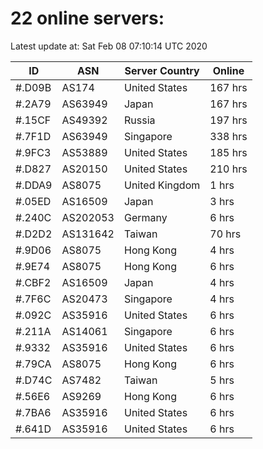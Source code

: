# 22 online servers:

Latest update at: Sat Feb 08 07:10:14 UTC 2020

| ID | ASN | Server Country | Online |
| -- | --- | -------------- | ------ |
| #.D09B | AS174 | United States | 167 hrs |
| #.2A79 | AS63949 | Japan | 167 hrs |
| #.15CF | AS49392 | Russia | 197 hrs |
| #.7F1D | AS63949 | Singapore | 338 hrs |
| #.9FC3 | AS53889 | United States | 185 hrs |
| #.D827 | AS20150 | United States | 210 hrs |
| #.DDA9 | AS8075 | United Kingdom | 1 hrs |
| #.05ED | AS16509 | Japan | 3 hrs |
| #.240C | AS202053 | Germany | 6 hrs |
| #.D2D2 | AS131642 | Taiwan | 70 hrs |
| #.9D06 | AS8075 | Hong Kong | 4 hrs |
| #.9E74 | AS8075 | Hong Kong | 6 hrs |
| #.CBF2 | AS16509 | Japan | 4 hrs |
| #.7F6C | AS20473 | Singapore | 4 hrs |
| #.092C | AS35916 | United States | 6 hrs |
| #.211A | AS14061 | Singapore | 6 hrs |
| #.9332 | AS35916 | United States | 6 hrs |
| #.79CA | AS8075 | Hong Kong | 6 hrs |
| #.D74C | AS7482 | Taiwan | 5 hrs |
| #.56E6 | AS9269 | Hong Kong | 6 hrs |
| #.7BA6 | AS35916 | United States | 6 hrs |
| #.641D | AS35916 | United States | 6 hrs |

